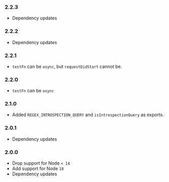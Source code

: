 ### 2.2.3
- Dependency updates

### 2.2.2
- Dependency updates

### 2.2.1

- `testFn` can be `async`, but `requestDidStart` cannot be.

### 2.2.0

- `testFn` can be `async`

### 2.1.0

- Added `REGEX_INTROSPECTION_QUERY` and `isIntrospectionQuery` as exports.

### 2.0.1

- Dependency updates

### 2.0.0

- Drop support for Node `< 14`
- Add support for Node `18`
- Dependency updates
